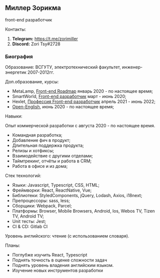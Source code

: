 ## Миллер Зорикма

front-end разработчик

Контакты:

1. **Telegram:** https://t.me/zorimiller
2. **Discord:** Zori Tsy#2728

### Биография

Образование: ВСГУТУ, электротехнический факультет, инженер-энергетик 2007-2012гг.

Доп.образование, курсы:
* MetaLamp, [Front-end Roadmap](https://coda.io/@metalamp/education/front-end-2) январь 2020 - по настоящее время;
* SmartWorld, [Front-end разработчик](https://academy.smartworld.team) март - июнь 2020;
* Hexlet, [Профессия Front-end разработчик](https://ru.hexlet.io/programs/frontend) апрель 2021 - июнь 2022;
* [Open-English](http://op-english.ru), июнь 2020 - по настоящее время;

Навыки:

Опыт коммерческой разработки с августа 2020 - по настоящее время.

* Командная разработка;
* Добавление фич в продукт;
* Длительная поддержка продукта;
* Релизы и хотфиксы;
* Взаимодействие с другими отделами;
* Таймтрекинг, отчёты и работа в CRM;
* Работа в офисе и из дома;

Стек технологий:

* Языки: Javascript, Typescript, CSS, HTML;
* Фреймворки: React, ReactNative, Vue;
* Библиотеки: StyledComponents, jQuery, Lodash, Axios, i18next;
* Препроцессоры: sass, less;
* Сборщики: Webpack, Parcel;
* Платформы: Browser, Mobile Browsers, Android, Ios, Webos TV, Tizen TV, Android TV;
* Unit тесты: Jest;
* CI & CD: Gitlab CI

Уровень английского: чтение (с использованием словаря).

Планы:

* Поглубже изучить React, Typescript
* Поднять точность в оценке сложности задач
* Поднять уровень владения английским языком.
* Изучение новых инструментов разработки


